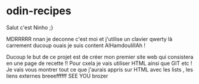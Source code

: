 # odin-recipes

Salut c'est Ninho ;}

MDRRRRR nnan je deconne c'est moi et j'utilise un clavier qwerty là carrement ducoup ouais je suis content AlHamdoulillAh !

Ducoup le but de ce projet est de créer mon premier site web qui consistera en une page de recette !! Pour cxela je vais utiliser HTML ainsi que GIT etc ! Je vais vous montrer tout ce que j'aurais appris sur HTML avec les lists , les liens externes breeeffffff SEE YOU brozer
